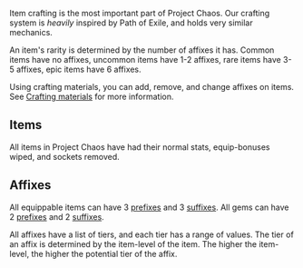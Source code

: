 Item crafting is the most important part of Project Chaos.
Our crafting system is *heavily* inspired by Path of Exile, and holds very similar mechanics.

An item's rarity is determined by the number of affixes it has. Common items have no affixes, uncommon items have 1-2 affixes, rare items have 3-5 affixes, epic items have 6 affixes.

Using crafting materials, you can add, remove, and change affixes on items.
See [Crafting materials](Crafting%20materials.md) for more information.

## Items
All items in Project Chaos have had their normal stats, equip-bonuses wiped, and sockets removed.

## Affixes
All equippable items can have 3 [prefixes](List%20of%20prefixes.md) and 3 [suffixes](List%20of%20suffixes.md). All gems can have 2 [prefixes](List%20of%20prefixes.md) and 2 [suffixes](List%20of%20suffixes.md). 

All affixes have a list of tiers, and each tier has a range of values. The tier of an affix is determined by the item-level of the item. The higher the item-level, the higher the potential tier of the affix.